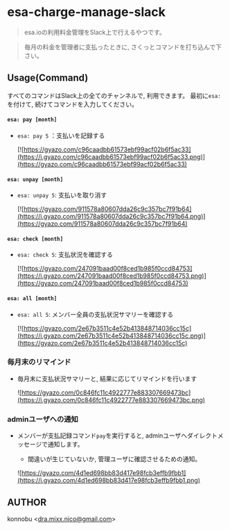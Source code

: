 esa-charge-manage-slack
===

> esa.ioの利用料金管理をSlack上で行えるやつです。

> 毎月の料金を管理者に支払ったときに, さくっとコマンドを打ち込んで下さい。

## Usage(Command)

すべてのコマンドはSlack上の全てのチャンネルで, 利用できます。
最初に`esa: `を付けて, 続けてコマンドを入力してください。



#### `esa: pay [month] ` 

- `esa: pay 5` ：支払いを記録する
  
  [![https://gyazo.com/c96caadbb61573ebf99acf02b6f5ac33](https://i.gyazo.com/c96caadbb61573ebf99acf02b6f5ac33.png)](https://gyazo.com/c96caadbb61573ebf99acf02b6f5ac33)
  
#### `esa: unpay [month]`

- `esa: unpay 5`: 支払いを取り消す
  
  [![https://gyazo.com/911578a80607dda26c9c357bc7f91b64](https://i.gyazo.com/911578a80607dda26c9c357bc7f91b64.png)](https://gyazo.com/911578a80607dda26c9c357bc7f91b64)
  
#### `esa: check [month]`

- `esa: check 5`: 支払状況を確認する
  
  [![https://gyazo.com/247091baad00f8ced1b985f0ccd84753](https://i.gyazo.com/247091baad00f8ced1b985f0ccd84753.png)](https://gyazo.com/247091baad00f8ced1b985f0ccd84753)
  
#### `esa: all [month]`

- `esa: all 5`: メンバー全員の支払状況サマリーを確認する
  
  [![https://gyazo.com/2e67b3511c4e52b413848714036cc15c](https://i.gyazo.com/2e67b3511c4e52b413848714036cc15c.png)](https://gyazo.com/2e67b3511c4e52b413848714036cc15c)
  

### 毎月末のリマインド

- 毎月末に支払状況サマリーと, 結果に応じてリマインドを行います

  ![https://gyazo.com/0c846fc11c4922777e883307669473bc](https://i.gyazo.com/0c846fc11c4922777e883307669473bc.png)
  
### adminユーザへの通知

- メンバーが支払記録コマンド`pay`を実行すると, adminユーザへダイレクトメッセージで通知します。
  - 間違いが生じていないか, 管理ユーザに確認させるための通知。
  
   ![https://gyazo.com/4d1ed698bb83d417e98fcb3effb9fbb1](https://i.gyazo.com/4d1ed698bb83d417e98fcb3effb9fbb1.png)
  
## AUTHOR

konnobu \<dra.mixx.nico@gmail.com\>
  





